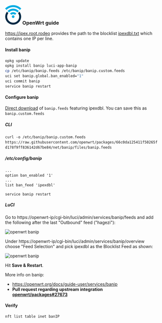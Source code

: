 ### ![openwrt logo](images/openwrt_logo.png) OpenWrt guide

https://ipex.root.rodeo provides the path to the blocklist [ipexdbl.txt](https://raw.githubusercontent.com/ZEROF/ipextractor/main/ipexdbl.txt) which contains one IP per line.

#### Install banip

```bash
opkg update
opkg install banip luci-app-banip
cp /etc/banip/banip.feeds /etc/banip/banip.custom.feeds
uci set banip.global.ban_enabled="1"
uci commit banip
service banip restart
```

#### Configure banip

[Direct download](https://raw.githubusercontent.com/openwrt/packages/66c0da125411f50265fd178f9ff836142d67be84/net/banip/files/banip.feeds) of ``banip.feeds`` featuring ipexdbl. You can save this as ``banip.custom.feeds``

##### CLI

```curl -o /etc/banip/banip.custom.feeds https://raw.githubusercontent.com/openwrt/packages/66c0da125411f50265fd178f9ff836142d67be84/net/banip/files/banip.feeds```

##### /etc/config/banip
```
...
option ban_enabled '1'
...
list ban_feed 'ipexdbl'
```

```
service banip restart
```

##### LuCI

Go to https://openwrt-ip/cgi-bin/luci/admin/services/banip/feeds and add the following after the last "Outbound" feed ("hagezi"):

![openwrt banip](images/openwrt_banip_1.png)


Under https://openwrt-ip/cgi-bin/luci/admin/services/banip/overview choose "Feed Selection" and pick ipexdbl as the Blocklist Feed as shown:

![openwrt banip](images/openwrt_banip_2.png)


Hit **Save & Restart**.

More info on banip:
* https://openwrt.org/docs/guide-user/services/banip
* **Pull request regarding upstream integration [openwrt/packages#27673](https://github.com/openwrt/packages/pull/27673)**

#### Verify

```
nft list table inet banIP
```
